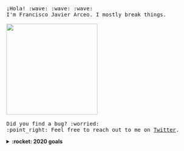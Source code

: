 <p>
  <samp>
    ¡Hola! :wave: :wave: :wave:
    <br>
    I'm Francisco Javier Arceo. I mostly break things.
    <br><br>
    <img src="https://i.imgur.com/kdKhgx6.gif" width="240px" align="center">
    <br><br>Did you find a bug? :worried: 
    <br>:point_right: Feel free to reach out to me on <a href="https://twitter.com/franciscojarceo">Twitter</a>.
  </samp>
</p>

<details>
  <summary><b>:rocket: 2020 goals</b></summary>
  <ul>
    <li>Build more things</li>
    <li>Learn more things</li>
    <li>Break more things :)</li>
  </ul>
</details>
